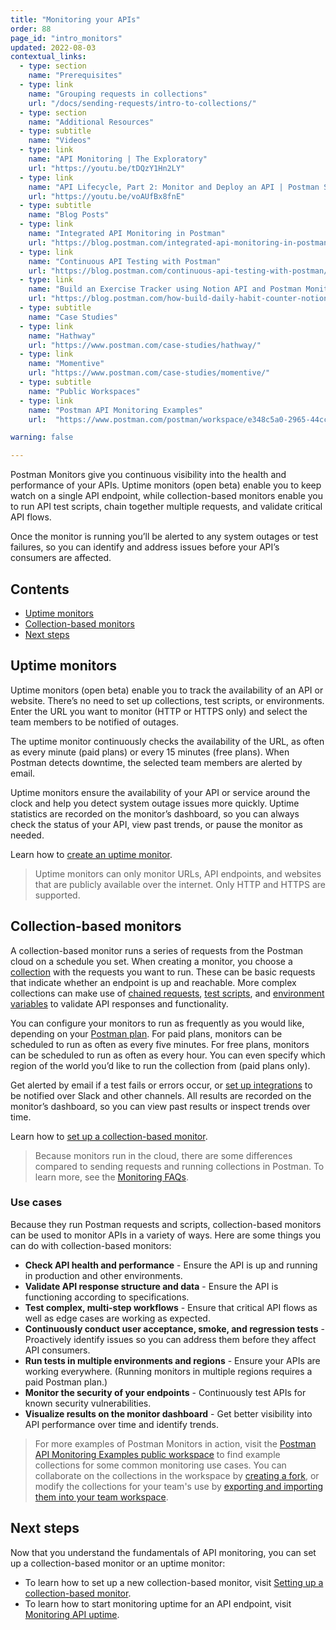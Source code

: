 ```yaml
---
title: "Monitoring your APIs"
order: 88
page_id: "intro_monitors"
updated: 2022-08-03
contextual_links:
  - type: section
    name: "Prerequisites"
  - type: link
    name: "Grouping requests in collections"
    url: "/docs/sending-requests/intro-to-collections/"
  - type: section
    name: "Additional Resources"
  - type: subtitle
    name: "Videos"
  - type: link
    name: "API Monitoring | The Exploratory"
    url: "https://youtu.be/tDQzY1Hn2LY"
  - type: link
    name: "API Lifecycle, Part 2: Monitor and Deploy an API | Postman Space Camp"
    url: "https://youtu.be/voAUfBx8fnE"
  - type: subtitle
    name: "Blog Posts"
  - type: link
    name: "Integrated API Monitoring in Postman"
    url: "https://blog.postman.com/integrated-api-monitoring-in-postman/"
  - type: link
    name: "Continuous API Testing with Postman"
    url: "https://blog.postman.com/continuous-api-testing-with-postman/"
  - type: link
    name: "Build an Exercise Tracker using Notion API and Postman Monitor"
    url: "https://blog.postman.com/how-build-daily-habit-counter-notion-api-postman/"
  - type: subtitle
    name: "Case Studies"
  - type: link
    name: "Hathway"
    url: "https://www.postman.com/case-studies/hathway/"
  - type: link
    name: "Momentive"
    url: "https://www.postman.com/case-studies/momentive/"
  - type: subtitle
    name: "Public Workspaces"
  - type: link
    name: "Postman API Monitoring Examples"
    url:  "https://www.postman.com/postman/workspace/e348c5a0-2965-44cc-87ed-7b316516f38d"

warning: false

---
```


Postman Monitors give you continuous visibility into the health and performance of your APIs. Uptime monitors (open beta) enable you to keep watch on a single API endpoint, while collection-based monitors enable you to run API test scripts, chain together multiple requests, and validate critical API flows.

Once the monitor is running you’ll be alerted to any system outages or test failures, so you can identify and address issues before your API’s consumers are affected.

## Contents

* [Uptime monitors](#uptime-monitors)
* [Collection-based monitors](#collection-based-monitors)
* [Next steps](#next-steps)

## Uptime monitors

Uptime monitors (open beta) enable you to track the availability of an API or website. There’s no need to set up collections, test scripts, or environments. Enter the URL you want to monitor (HTTP or HTTPS only) and select the team members to be notified of outages.

The uptime monitor continuously checks the availability of the URL, as often as every minute (paid plans) or every 15 minutes (free plans). When Postman detects downtime, the selected team members are alerted by email.

Uptime monitors ensure the availability of your API or service around the clock and help you detect system outage issues more quickly. Uptime statistics are recorded on the monitor’s dashboard, so you can always check the status of your API, view past trends, or pause the monitor as needed.

Learn how to [create an uptime monitor](/docs/monitoring-your-api/uptime-monitors/).

> Uptime monitors can only monitor URLs, API endpoints, and websites that are publicly available over the internet. Only HTTP and HTTPS are supported.

## Collection-based monitors

A collection-based monitor runs a series of requests from the Postman cloud on a schedule you set. When creating a monitor, you choose a [collection](/docs/sending-requests/intro-to-collections/) with the requests you want to run. These can be basic requests that indicate whether an endpoint is up and reachable. More complex collections can make use of [chained requests](https://www.youtube.com/watch?v=shYn3Ys3ygE), [test scripts](/docs/writing-scripts/test-scripts/), and [environment variables](/docs/sending-requests/managing-environments/) to validate API responses and functionality.

You can configure your monitors to run as frequently as you would like, depending on your [Postman plan](https://www.postman.com/pricing/). For paid plans, monitors can be scheduled to run as often as every five minutes. For free plans, monitors can be scheduled to run as often as every hour. You can even specify which region of the world you’d like to run the collection from (paid plans only).

Get alerted by email if a test fails or errors occur, or [set up integrations](/docs/integrations/intro-integrations/) to be notified over Slack and other channels. All results are recorded on the monitor’s dashboard, so you can view past results or inspect trends over time.

Learn how to [set up a collection-based monitor](/docs/monitoring-your-api/setting-up-monitor/).

> Because monitors run in the cloud, there are some differences compared to sending requests and running collections in Postman. To learn more, see the [Monitoring FAQs](/docs/monitoring-your-api/faqs-monitors/#can-i-upload-files-or-attach-data-files).

### Use cases

Because they run Postman requests and scripts, collection-based monitors can be used to monitor APIs in a variety of ways. Here are some things you can do with collection-based monitors:

* **Check API health and performance** - Ensure the API is up and running in production and other environments.
* **Validate API response structure and data** - Ensure the API is functioning according to specifications.
* **Test complex, multi-step workflows** - Ensure that critical API flows as well as edge cases are working as expected.
* **Continuously conduct user acceptance, smoke, and regression tests** - Proactively identify issues so you can address them before they affect API consumers.
* **Run tests in multiple environments and regions** - Ensure your APIs are working everywhere. (Running monitors in multiple regions requires a paid Postman plan.)
* **Monitor the security of your endpoints** - Continuously test APIs for known security vulnerabilities.
* **Visualize results on the monitor dashboard** - Get better visibility into API performance over time and identify trends.

> For more examples of Postman Monitors in action, visit the [Postman API Monitoring Examples public workspace](https://www.postman.com/postman/workspace/postman-api-monitoring-examples/overview) to find example collections for some common monitoring use cases. You can collaborate on the collections in the workspace by [creating a fork](/docs/collaborating-in-postman/version-control-for-collections/#creating-a-fork), or modify the collections for your team's use by [exporting and importing them into your team workspace](/docs/getting-started/importing-and-exporting-data/#exporting-collections).

## Next steps

Now that you understand the fundamentals of API monitoring, you can set up a collection-based monitor or an uptime monitor:

* To learn how to set up a new collection-based monitor, visit [Setting up a collection-based monitor](/docs/monitoring-your-api/setting-up-monitor/).
* To learn how to start monitoring uptime for an API endpoint, visit [Monitoring API uptime](/docs/monitoring-your-api/uptime-monitors/).
